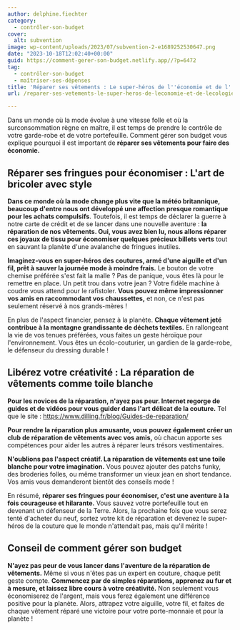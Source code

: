 ```yaml
---
author: delphine.fiechter
category:
  - contrôler-son-budget
cover:
  alt: subvention
image: wp-content/uploads/2023/07/subvention-2-e1689252530647.png
date: "2023-10-18T12:02:40+00:00"
guid: https://comment-gerer-son-budget.netlify.app//?p=6472
tag:
  - contrôler-son-budget
  - maîtriser-ses-dépenses
title: 'Réparer ses vêtements : Le super-héros de l''économie et de l''écologie'
url: /reparer-ses-vetements-le-super-heros-de-leconomie-et-de-lecologie/

---
```

Dans un monde où la mode évolue à une vitesse folle et où la surconsommation règne en maître, il est temps de prendre le contrôle de votre garde-robe et de votre portefeuille. Comment gérer son budget vous explique pourquoi il est important de **réparer ses vêtements pour faire des économie.**

## Réparer ses fringues pour économiser : L'art de bricoler avec style

**Dans ce monde où la mode change plus vite que la météo britannique, beaucoup d'entre nous ont développé une affection presque romantique pour les achats compulsifs**. Toutefois, il est temps de déclarer la guerre à notre carte de crédit et de se lancer dans une nouvelle aventure : **la réparation de nos vêtements. Oui, vous avez bien lu, nous allons réparer ces joyaux de tissu pour économiser quelques précieux billets verts** tout en sauvant la planète d'une avalanche de fringues inutiles.

**Imaginez-vous en super-héros des coutures, armé d'une aiguille et d'un fil, prêt à sauver la journée mode à moindre frais.** Le bouton de votre chemise préférée s'est fait la malle ? Pas de panique, vous êtes là pour le remettre en place. Un petit trou dans votre jean ? Votre fidèle machine à coudre vous attend pour le rafistoler. **Vous pouvez même impressionner vos amis en raccommodant vos chaussettes,** et non, ce n'est pas seulement réservé à nos grands-mères !

En plus de l'aspect financier, pensez à la planète. **Chaque vêtement jeté contribue à la montagne grandissante de déchets textiles.** En rallongeant la vie de vos tenues préférées, vous faites un geste héroïque pour l'environnement. Vous êtes un écolo-couturier, un gardien de la garde-robe, le défenseur du dressing durable !

## Libérez votre créativité : La réparation de vêtements comme toile blanche

**Pour les novices de la réparation, n'ayez pas peur. Internet regorge de guides et de vidéos pour vous guider dans l'art délicat de la couture.** Tel que le site : https://www.dilling.fr/blog/Guides-de-reparation/

**Pour rendre la réparation plus amusante, vous pouvez également créer un club de réparation de vêtements avec vos amis,** où chacun apporte ses compétences pour aider les autres à réparer leurs trésors vestimentaires.

**N'oublions pas l'aspect créatif. La réparation de vêtements est une toile blanche pour votre imagination.** Vous pouvez ajouter des patchs funky, des broderies folles, ou même transformer un vieux jean en short tendance. Vos amis vous demanderont bientôt des conseils mode !

En résumé, **réparer ses fringues pour économiser, c'est une aventure à la fois courageuse et hilarante.** Vous sauvez votre portefeuille tout en devenant un défenseur de la Terre. Alors, la prochaine fois que vous serez tenté d'acheter du neuf, sortez votre kit de réparation et devenez le super-héros de la couture que le monde n'attendait pas, mais qu'il mérite !

## Conseil de comment gérer son budget

**N'ayez pas peur de vous lancer dans l'aventure de la réparation de vêtements.** Même si vous n'êtes pas un expert en couture, chaque petit geste compte. **Commencez par de simples réparations, apprenez au fur et à mesure, et laissez libre cours à votre créativité.** Non seulement vous économiserez de l'argent, mais vous ferez également une différence positive pour la planète. Alors, attrapez votre aiguille, votre fil, et faites de chaque vêtement réparé une victoire pour votre porte-monnaie et pour la planète !
